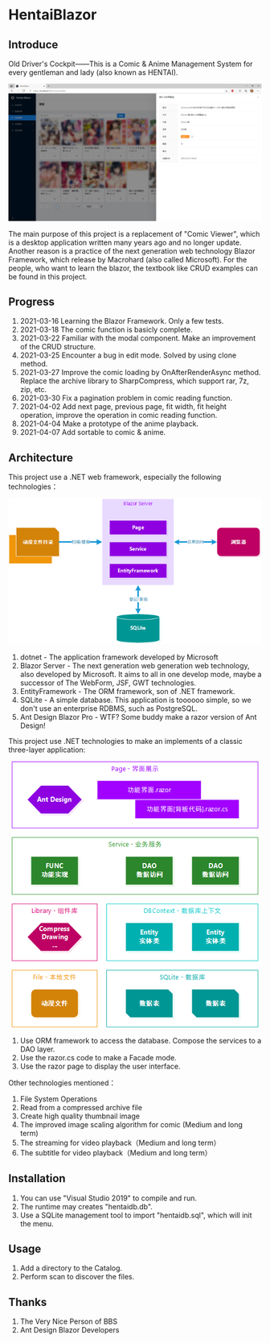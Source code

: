 # HentaiBlazor

## Introduce

Old Driver's Cockpit——This is a Comic & Anime Management System for every gentleman and lady (also known as HENTAI).
<p align="center">
  <img src="Screenshot/001.png">
</p>
The main purpose of this project is a replacement of "Comic Viewer", which is a desktop application written many years ago and no longer update.
Another reason is a practice of the next generation web technology Blazor Framework, which release by Macrohard (also called Microsoft).
For the people, who want to learn the blazor, the textbook like CRUD examples can be found in this project.

## Progress

1.  2021-03-16 Learning the Blazor Framework. Only a few tests.
2.  2021-03-18 The comic function is basicly complete.
3.  2021-03-22 Familiar with the modal component. Make an improvement of the CRUD structure.
4.  2021-03-25 Encounter a bug in edit mode. Solved by using clone method.
5.  2021-03-27 Improve the comic loading by OnAfterRenderAsync method. Replace the archive library to SharpCompress, which support rar, 7z, zip, etc.
6.  2021-03-30 Fix a pagination problem in comic reading function.
7.  2021-04-02 Add next page, previous page, fit width, fit height operation, improve the operation in comic reading function.
8.  2021-04-04 Make a prototype of the anime playback.
9.  2021-04-07 Add sortable to comic & anime.

## Architecture

This project use a .NET web framework, especially the following technologies：
<p align="center">
  <img src="Document/Architecture.png">
</p>

1.  dotnet - The application framework developed by Microsoft
2.  Blazor Server - The next generation web generation web technology, also developed by Microsoft. It aims to all in one develop mode, maybe a successor of The WebForm, JSF, GWT technologies.
3.  EntityFramework - The ORM framework, son of .NET framework.
4.  SQLite - A simple database. This application is toooooo simple, so we don't use an enterprise RDBMS, such as PostgreSQL.
5.  Ant Design Blazor Pro - WTF? Some buddy make a razor version of Ant Design!

This project use .NET technologies to make an implements of a classic three-layer application:
<p align="center">
  <img src="Document/Hierarchical.png">
</p>

1.  Use ORM framework to access the database. Compose the services to a DAO layer.
2.  Use the razor.cs code to make a Facade mode.
3.  Use the razor page to display the user interface.

Other technologies mentioned：

1.  File System Operations
2.  Read from a compressed archive file
3.  Create high quality thumbnail image
4.  The improved image scaling algorithm for comic (Medium and long term)
5.  The streaming for video playback（Medium and long term）
6.  The subtitle for video playback（Medium and long term）

## Installation

1.  You can use "Visual Studio 2019" to compile and run.
2.  The runtime may creates "hentaidb.db".
3.  Use a SQLite management tool to import "hentaidb.sql", which will init the menu. 

## Usage

1.  Add a directory to the Catalog.
2.  Perform scan to discover the files.

## Thanks

1.  The Very Nice Person of BBS
2.  Ant Design Blazor Developers
